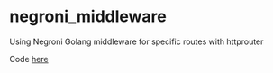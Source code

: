 # negroni_middleware
Using Negroni Golang middleware for specific routes with httprouter

Code [here](https://github.com/PithomLabs/golang/edit/master/A1/NEGRONI.MD)
